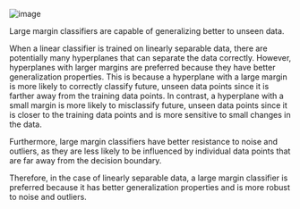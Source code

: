 ![image](https://user-images.githubusercontent.com/89120960/232202739-27c55597-bfba-4c67-b9b2-7cb21950b440.png)


<p>
  Large margin classifiers are capable of generalizing better to unseen data.

When a linear classifier is trained on linearly separable data, there are potentially many hyperplanes that can separate the data correctly. However, hyperplanes with larger margins are preferred because they have better generalization properties. This is because a hyperplane with a large margin is more likely to correctly classify future, unseen data points since it is farther away from the training data points. In contrast, a hyperplane with a small margin is more likely to misclassify future, unseen data points since it is closer to the training data points and is more sensitive to small changes in the data.

Furthermore, large margin classifiers have better resistance to noise and outliers, as they are less likely to be influenced by individual data points that are far away from the decision boundary.

Therefore, in the case of linearly separable data, a large margin classifier is preferred because it has better generalization properties and is more robust to noise and outliers.
</p>
